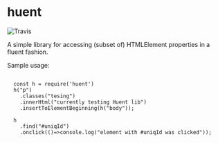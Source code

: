 # huent
![Travis](https://api.travis-ci.com/dmonizer/huent.svg?branch=main)

A simple library for accessing (subset of) HTMLElement properties in a fluent fashion.

Sample usage:

~~~~

  const h = require('huent')
  h("p")
    .classes("tesing")
    .innerHtml("currently testing Huent lib")
    .insertToElementBeginning(h("body"));
  
  h
    .find("#uniqId")
    .onclick(()=>console.log("element with #uniqId was clicked"));
~~~~

